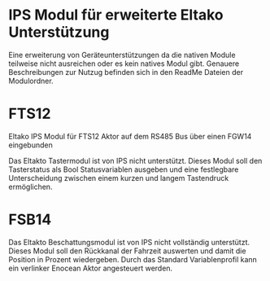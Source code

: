 # IPS Modul für erweiterte Eltako Unterstützung
Eine erweiterung von Geräteunterstützungen da die nativen Module teilweise nicht ausreichen oder es kein natives Modul gibt.
Genauere Beschreibungen zur Nutzug befinden sich in den ReadMe Dateien der Modulordner.

# FTS12
Eltako IPS Modul für FTS12 Aktor auf dem RS485 Bus über einen FGW14 eingebunden

Das Eltakto Tastermodul ist von IPS nicht unterstützt. Dieses Modul soll den Tasterstatus als Bool Statusvariablen ausgeben und eine festlegbare Unterscheidung zwischen einem kurzen und langem Tastendruck ermöglichen.

# FSB14
Das Eltakto Beschattungsmodul ist von IPS nicht vollständig unterstützt. Dieses Modul soll den Rückkanal der Fahrzeit auswerten und damit die Position in Prozent wiedergeben. Durch das Standard Variablenprofil kann ein verlinker Enocean Aktor angesteuert werden.
